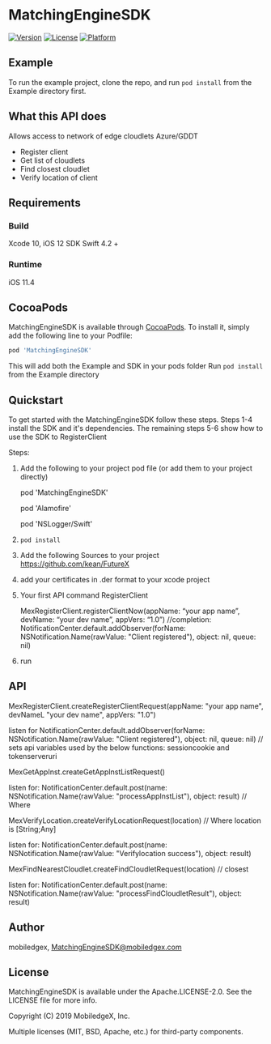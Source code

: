 # MatchingEngineSDK

[![Version](https://img.shields.io/cocoapods/v/MatchingEngineSDK.svg?style=flat)](https://cocoapods.org/pods/MatchingEngineSDK)
[![License](https://img.shields.io/cocoapods/l/MatchingEngineSDK.svg?style=flat)](https://cocoapods.org/pods/MatchingEngineSDK)
[![Platform](https://img.shields.io/cocoapods/p/MatchingEngineSDK.svg?style=flat)](https://cocoapods.org/pods/MatchingEngineSDK)

## Example

To run the example project, clone the repo, and run `pod install` from the Example directory first.

## What this API does
 Allows access to network of edge cloudlets Azure/GDDT
+ Register client
+ Get list of cloudlets
+ Find closest cloudlet
+ Verify location of client
 
## Requirements

### Build

Xcode 10, iOS 12 SDK
Swift 4.2 + 


### Runtime

iOS 11.4

## CocoaPods 

MatchingEngineSDK is available through [CocoaPods](https://cocoapods.org). 
To install it, simply add the following line to your Podfile:

```ruby
pod 'MatchingEngineSDK'
```

This will add both the Example and SDK in your pods folder
Run `pod install` from the Example directory
 

## Quickstart

To get started with the MatchingEngineSDK follow these steps. 
Steps 1-4 install the SDK and it's dependencies.
 The remaining steps 5-6 show how to use the SDK to RegisterClient


Steps:

1) Add the following to your project pod file (or add them  to your project directly)

	pod 'MatchingEngineSDK'

	pod 'Alamofire'
    
	pod 'NSLogger/Swift'

2) `pod install`


3) Add the following Sources to your project
	https://github.com/kean/FutureX

4) add your certificates in .der format to your xcode project


5) Your first API command RegisterClient

	MexRegisterClient.registerClientNow(appName: “your app name”, devName:  “your dev name”,  appVers: “1.0”)
	//completion: NotificationCenter.default.addObserver(forName: NSNotification.Name(rawValue: "Client registered"), object: nil, queue: nil)


6) run

## API

MexRegisterClient.createRegisterClientRequest(appName: "your app name", devNameL "your dev name", appVers: "1.0")

listen for  NotificationCenter.default.addObserver(forName: NSNotification.Name(rawValue: "Client registered"), object: nil, queue: nil)
// sets api variables used by the below functions: sessioncookie and tokenserveruri

MexGetAppInst.createGetAppInstListRequest()

listen for:  NotificationCenter.default.post(name: NSNotification.Name(rawValue: "processAppInstList"), object: result)   // Where 

MexVerifyLocation.createVerifyLocationRequest(location) // Where location is [String;Any]

listen for:   NotificationCenter.default.post(name: NSNotification.Name(rawValue: "Verifylocation success"), object: result)   

MexFindNearestCloudlet.createFindCloudletRequest(location)    // closest

listen for: NotificationCenter.default.post(name: NSNotification.Name(rawValue: "processFindCloudletResult"), object: result)  



## Author

mobiledgex, MatchingEngineSDK@mobiledgex.com

## License

MatchingEngineSDK is available under the Apache.LICENSE-2.0. See the LICENSE file for more info.

Copyright (C) 2019 MobiledgeX, Inc.

Multiple licenses (MIT, BSD, Apache, etc.) for third-party components.
